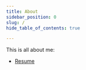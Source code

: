 ```yaml
---
title: About
sidebar_position: 0
slug: /
hide_table_of_contents: true

---
```




This is all about me:

- [Resume](/docs/resume)
